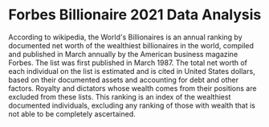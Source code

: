 # Forbes Billionaire 2021 Data Analysis

According to wikipedia, the World's Billionaires is an annual ranking by documented net worth of the wealthiest billionaires in the world, compiled and published in March annually by the American business magazine Forbes. The list was
first published in March 1987. The total net worth of each individual on the list is estimated and is cited in United States dollars, based on their documented assets and accounting for debt and other factors. Royalty and dictators whose
wealth comes from their positions are excluded from these lists. This ranking is an index of the wealthiest documented individuals, excluding any ranking of those with wealth that is not able to be completely ascertained.
